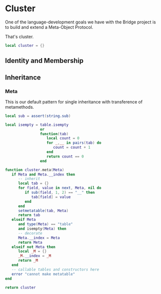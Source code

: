 # Cluster


One of the language-development goals we have with the Bridge project is to
build and extend a Meta-Object Protocol.


That's cluster.

```lua
local cluster = {}
```
## Identity and Membership


## Inheritance


### Meta

This is our default pattern for single inheritance with transference of
metamethods.

```lua
local sub = assert(string.sub)

local isempty = table.isempty
                or
                function(tab)
                   local count = 0
                   for _,__ in pairs(tab) do
                      count = count + 1
                   end
                   return count == 0
                end

function cluster.meta(Meta)
   if Meta and Meta.__index then
      -- inherit
      local tab = {}
      for field, value in next, Meta, nil do
         if sub(field, 1, 2) == "__" then
            tab[field] = value
         end
      end
      setmetatable(tab, Meta)
      return tab
   elseif Meta
      and type(Meta) == "table"
      and isempty(Meta) then
      -- decorate
      Meta.__index = Meta
      return Meta
   elseif not Meta then
      local _M = {}
      _M.__index = _M
      return _M
   end
   -- callable tables and constructors here
   error "cannot make metatable"
end
```
```lua
return cluster
```
